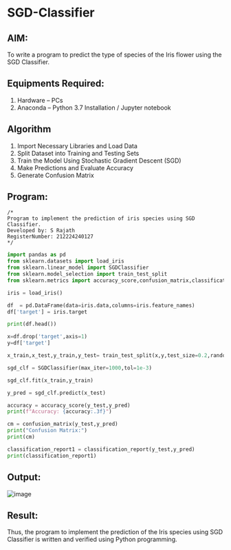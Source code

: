 # SGD-Classifier
## AIM:
To write a program to predict the type of species of the Iris flower using the SGD Classifier.

## Equipments Required:
1. Hardware – PCs
2. Anaconda – Python 3.7 Installation / Jupyter notebook

## Algorithm

1. Import Necessary Libraries and Load Data
2. Split Dataset into Training and Testing Sets
3. Train the Model Using Stochastic Gradient Descent (SGD)
4. Make Predictions and Evaluate Accuracy
5. Generate Confusion Matrix

## Program:
```
/*
Program to implement the prediction of iris species using SGD Classifier.
Developed by: S Rajath
RegisterNumber: 212224240127
*/
```

```py
import pandas as pd
from sklearn.datasets import load_iris
from sklearn.linear_model import SGDClassifier
from sklearn.model_selection import train_test_split
from sklearn.metrics import accuracy_score,confusion_matrix,classification_report

iris = load_iris()

df  = pd.DataFrame(data=iris.data,columns=iris.feature_names)
df['target'] = iris.target

print(df.head())

x=df.drop('target',axis=1)
y=df['target']

x_train,x_test,y_train,y_test= train_test_split(x,y,test_size=0.2,random_state=42)

sgd_clf = SGDClassifier(max_iter=1000,tol=1e-3)

sgd_clf.fit(x_train,y_train)

y_pred = sgd_clf.predict(x_test)

accuracy = accuracy_score(y_test,y_pred)
print(f"Accuracy: {accuracy:.3f}")

cm = confusion_matrix(y_test,y_pred)
print("Confusion Matrix:")
print(cm)

classification_report1 = classification_report(y_test,y_pred)
print(classification_report1)

```

## Output:
![image](https://github.com/user-attachments/assets/60849142-ea0a-4274-9cc3-6f5c65873d35)

## Result:
Thus, the program to implement the prediction of the Iris species using SGD Classifier is written and verified using Python programming.
